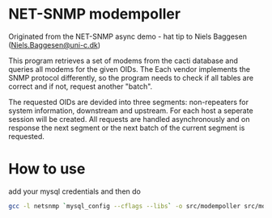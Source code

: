 # NET-SNMP modempoller

Originated from the NET-SNMP async demo - hat tip to Niels Baggesen (Niels.Baggesen@uni-c.dk)

This program retrieves a set of modems from the cacti database and queries all modems for the given OIDs. The Each vendor implements the SNMP protocol differently, so the program needs to check if all tables are correct and if not, request another "batch".

The requested OIDs are devided into three segments: non-repeaters for system information, downstream and upstream. For each host a seperate session will be created. All requests are handled asynchronously and on response the next segment or the next batch of the current segment is requested.

# How to use
add your mysql credentials and then do

```bash
gcc -l netsnmp `mysql_config --cflags --libs` -o src/modempoller src/modempoller.c
```
